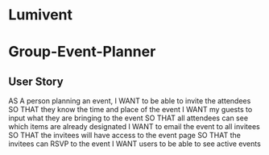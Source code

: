# Lumivent
# Group-Event-Planner

## User Story
AS A person planning an event,
I WANT to be able to invite the attendees
SO THAT they know the time and place of the event
I WANT my guests to input what they are bringing to the event
SO THAT all attendees can see which items are already designated
I WANT to email the event to all invitees
SO THAT the invitees will have access to the event page
SO THAT the invitees can RSVP to the event
I WANT users to be able to see active events
